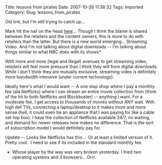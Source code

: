 Title: lessons from pirates
Date: 2007-10-26 11:38:32
Tags: imported
Category: 
Slug: lessons_from_pirates

Old link, but I'm still trying to catch up...

Mark hit the nail on the head <a href="http://diveintomark.org/archives/2007/06/26/piracy-lessons">here</a>...  Though I think the blame is shared between the retailers and the content owners, this is more to do with retailers than the latter.  But there is a new world emerging... Streaming Video.  And I'm not talking about digital downloads -- I'm talking about things similar to what NBC does with its shows*.

With more and more (legal and illegal) avenues to get streaming video, retailers will feel more pressure than I think they will from digital downloads.  While I don't think they are mutually exclusive, streaming video is definitely more bandwidth intensive (under current technology).

Ideally here's what I would want -- A one stop shop where I pay a monthly fee (ala Netflicks) where I can stream an entire movie collection from (think of the hit to both Netflicks and Blockbuster) -- anything I want.  For a moderate fee, I get access to thousands of movies without ANY wait.   With high def TVs, connecting a laptop/desktop to it makes more and more sense (hell, it could even be an appliance that I was paying for like a cable set-top box).  I have the collection of Netflicks available 24/7, no waiting, and demand for newer releases now makes no difference.  That is the sort of subscription model I would definitely pay for.

<em>Update</em> -- Looks like Netflicks has this...  Or at least a limited version of it. Pretty cool.  I need to see if its included in the standard monthly fee.

* Whose player by the way was very broken yesterday.  I tried two operating systems and 3 browsers...   Grrr.
